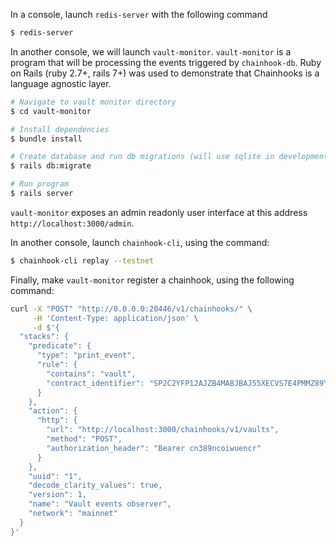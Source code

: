 
In a console, launch `redis-server` with the following command

```bash
$ redis-server
```

In another console, we will launch `vault-monitor`. `vault-monitor` is a program that will be processing the events triggered by `chainhook-db`. Ruby on Rails (ruby 2.7+, rails 7+) was used to demonstrate that Chainhooks is a language agnostic layer. 

```bash
# Navigate to vault monitor directory
$ cd vault-monitor

# Install dependencies
$ bundle install

# Create database and run db migrations (will use sqlite in development mode)
$ rails db:migrate

# Run program
$ rails server
```

`vault-monitor` exposes an admin readonly user interface at this address `http://localhost:3000/admin`.

In another console, launch `chainhook-cli`, using the command:

```bash
$ chainhook-cli replay --testnet
```

Finally, make `vault-monitor` register a chainhook, using the following command:

```bash
curl -X "POST" "http://0.0.0.0:20446/v1/chainhooks/" \
     -H 'Content-Type: application/json' \
     -d $'{
  "stacks": {
    "predicate": {
      "type": "print_event",
      "rule": {
        "contains": "vault",
        "contract_identifier": "SP2C2YFP12AJZB4MABJBAJ55XECVS7E4PMMZ89YZR.arkadiko-freddie-v1-1"
      }
    },
    "action": {
      "http": {
        "url": "http://localhost:3000/chainhooks/v1/vaults",
        "method": "POST",
        "authorization_header": "Bearer cn389ncoiwuencr"
      }
    },
    "uuid": "1",
    "decode_clarity_values": true,
    "version": 1,
    "name": "Vault events observer",
    "network": "mainnet"
  }
}'
```

